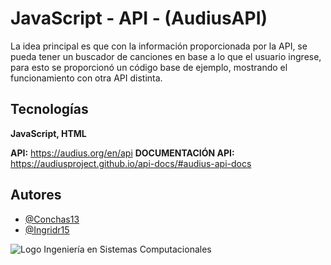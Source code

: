 # JavaScript - API - (AudiusAPI)

La idea principal es que con la información proporcionada por la API, se pueda tener un buscador de canciones en base a lo que el usuario ingrese, para esto se proporcionó un código base de ejemplo, mostrando el funcionamiento con otra API distinta. 

## Tecnologías

**JavaScript, HTML**

**API:** https://audius.org/en/api 
**DOCUMENTACIÓN API:** https://audiusproject.github.io/api-docs/#audius-api-docs 


## Autores

- [@Conchas13](https://www.github.com/Conchas13)
- [@Ingridr15](https://www.github.com/Ingridr15)


![Logo](https://sites.google.com/a/tectijuana.edu.mx/posgrado-con-la-industria/_/rsrc/1525283248146/config/customLogo.gif?revision=3)
Ingeniería en Sistemas Computacionales 
